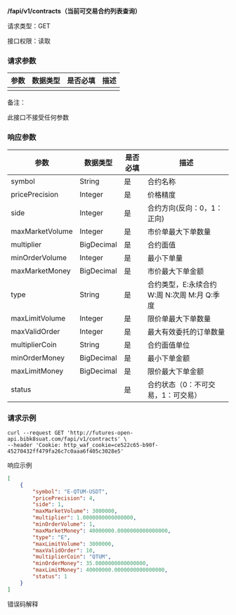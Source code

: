 **/fapi/v1/contracts（当前可交易合约列表查询）**

请求类型：GET

接口权限：读取

### 请求参数

|参数| 数据类型 | 是否必填 | 描述 |
|--------|--------|--------|--------|
||	|	|	|

备注：

此接口不接受任何参数

### 响应参数

| 参数            | 数据类型   | 是否必填 | 描述                                         |
| --------------- | ---------- | -------- | -------------------------------------------- |
| symbol          | String     | 是       | 合约名称                                     |
| pricePrecision  | Integer    | 是       | 价格精度                                     |
| side            | Integer    | 是       | 合约方向(反向：0，1：正向)                   |
| maxMarketVolume | Integer    | 是       | 市价单最大下单数量                           |
| multiplier      | BigDecimal | 是       | 合约面值                                     |
| minOrderVolume  | Integer    | 是       | 最小下单量                                   |
| maxMarketMoney  | BigDecimal | 是       | 市价最大下单金额                             |
| type            | String     | 是       | 合约类型，E:永续合约 W:周 N:次周 M:月 Q:季度 |
| maxLimitVolume  | Integer    | 是       | 限价单最大下单数量                           |
| maxValidOrder   | Integer    | 是       | 最大有效委托的订单数量                       |
| multiplierCoin  | String     | 是       | 合约面值单位                                 |
| minOrderMoney   | BigDecimal | 是       | 最小下单金额                                 |
| maxLimitMoney   | BigDecimal | 是       | 限价最大下单金额                             |
| status          |            | 是       | 合约状态（0：不可交易，1：可交易）           |

### 请求示例

~~~
curl --request GET 'http://futures-open-api.bibk8suat.com/fapi/v1/contracts' \
--header 'Cookie: http_waf_cookie=ce522c65-b90f-45270432ff479fa26c7c0aaa6f405c3028e5'
~~~

响应示例

```json
[
	{
        "symbol": "E-QTUM-USDT",
        "pricePrecision": 4,
        "side": 1,
        "maxMarketVolume": 3000000,
        "multiplier": 1.0000000000000000,
        "minOrderVolume": 1,
        "maxMarketMoney": 40000000.0000000000000000,
        "type": "E",
        "maxLimitVolume": 3000000,
        "maxValidOrder": 10,
        "multiplierCoin": "QTUM",
        "minOrderMoney": 35.0000000000000000,
        "maxLimitMoney": 40000000.0000000000000000,
        "status": 1
    }
]
```

错误码解释
